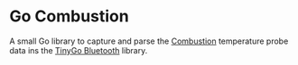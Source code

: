 # Go Combustion

A small Go library to capture and parse the [Combustion](https://combustion.inc/pages/developer) temperature probe data ins the [TinyGo Bluetooth](https://github.com/tinygo-org/bluetooth) library.
